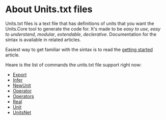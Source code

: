 # About Units.txt files

Units.txt files is a text file that has definitions of units that you want the Units.Core tool to generate the code for.
It's made to be *easy to use*, *easy to understand*, *modular*, *extendable*, *declerative*.
Documentation for the sintax is available in related articles.

Easiest way to get familiar with the sintax is to read the [getting started](../gettingStarted.md) article.

Heare is the list of commands the units.txt file support right now:


 * [Export](Export.md)
 * [Infer](Infer.md)
 * [NewUnit](NewUnit.md)
 * [Operator](Operator.md)
 * [Operators](Operators.md)
 * [Real](Real.md)
 * [Unit](Unit.md)
 * [UnitsNet](UnitsNet.md)